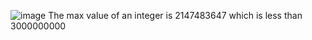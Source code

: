 ![image](https://github.com/user-attachments/assets/2baf3c8e-ed01-46b5-a6b0-f621bc39a1f9)
The max value of an integer is 2147483647 which is less than 3000000000
